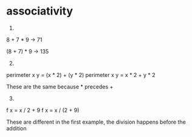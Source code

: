 # associativity

1. 

8 + 7 * 9
-> 71

(8 + 7) * 9
-> 135

2. 

perimeter x y = (x * 2) + (y * 2)
perimeter x y = x * 2 + y * 2

These are the same because * precedes +

3. 
f x = x / 2 + 9
f x = x / (2 + 9)

These are different in the first example, the division happens
before the addition
